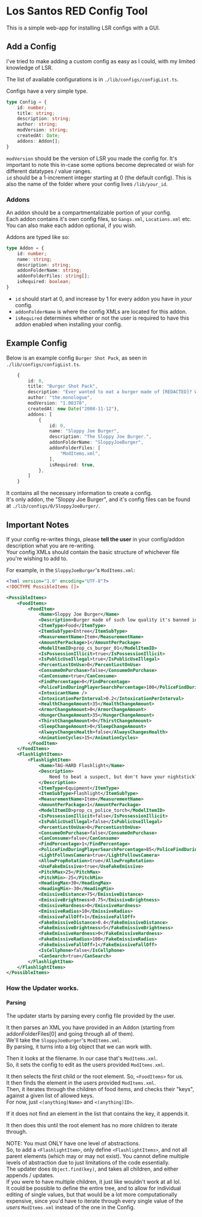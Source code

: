 # Los Santos RED Config Tool
This is a simple web-app for installing LSR configs with a GUI.

## Add a Config
I've tried to make adding a custom config as easy as I could, with my limited knowledge of LSR.  
  
The list of available configurations is in `./lib/configs/configList.ts`.  
  
Configs have a very simple type.
```ts 
type Config = {
    id: number;
    title: string;
    description: string;
    author: string;
    modVersion: string;
    createdAt: Date;
    addons: Addon[];
}
```
`modVersion` should be the version of LSR you made the config for. It's important to note this in-case some options become deprecated or wish for different datatypes / value ranges.  
`id` should be a 1-increment integer starting at 0 (the default config). This is also the name of the folder where your config lives `/lib/your_id`.  

### Addons 
An addon should be a compartmentalizable portion of your config.  
Each addon contains it's own config files, so `Gangs.xml`, `Locations.xml` etc.  
You can also make each addon optional, if you wish.  
  
Addons are typed like so:
```ts 
type Addon = {
    id: number;
    name: string;
    description: string;
    addonFolderName: string;
    addonFolderFiles: string[];
    isRequired: boolean;
}
```
- `id` should start at 0, and increase by 1 for every addon you have in *your* config.  
- `addonFolderName` is where the config XMLs are located for this addon.  
- `isRequired` determines whether or not the user is required to have this addon enabled when installing your config.  

## Example Config
Below is an example config `Burger Shot Pack`, as seen in `./lib/configs/configList.ts`.  
```ts 
    {
        id: 0,
        title: "Burger Shot Pack",
        description: "Ever wanted to eat a burger made of [REDACTED]? Well now you can! Come to burger shot, and try out our all new Sloppy Joe!",
        author: "the.monologue",
        modVersion: "1.00378",
        createdAt: new Date("2008-11-12"),
        addons: [
            {
                id: 0,
                name: "Sloppy Joe Burger",
                description: "The Sloppy Joe Burger.",
                addonFolderName: "SloppyJoeBurger",
                addonFolderFiles: [
                    "ModItems.xml",
                ],
                isRequired: true,
            },
        ]
    }
```
It contains all the necessary information to create a config.  
It's only addon, the "Sloppy Joe Burger", and it's config files can be found at `./lib/configs/0/SloppyJoeBurger/`.

## Important Notes
If your config re-writes things, please **tell the user** in your config/addon description what you are re-writing.  
Your config XMLs should contain the basic structure of whichever file you're wishing to add to.

For example, in the `SloppyJoeBurger`'s `ModItems.xml`:
```xml 
<?xml version="1.0" encoding="UTF-8"?>
<!DOCTYPE PossibleItems []>

<PossibleItems>
    <FoodItems>
        <FoodItem>
            <Name>Sloppy Joe Burger</Name>
            <Description>Burger made of such low quality it's banned in all 50 states.</Description>
            <ItemType>Food</ItemType>
            <ItemSubType>Entree</ItemSubType>
            <MeasurementName>Item</MeasurementName>
            <AmountPerPackage>1</AmountPerPackage>
            <ModelItemID>prop_cs_burger_01</ModelItemID>
            <IsPossessionIllicit>true</IsPossessionIllicit>
            <IsPublicUseIllegal>true</IsPublicUseIllegal>
            <PercentLostOnUse>0</PercentLostOnUse>
            <ConsumeOnPurchase>false</ConsumeOnPurchase>
            <CanConsume>true</CanConsume>
            <FindPercentage>0</FindPercentage>
            <PoliceFindDuringPlayerSearchPercentage>100</PoliceFindDuringPlayerSearchPercentage>
            <IntoxicantName />
            <IntoxicationPerInterval>0.2</IntoxicationPerInterval>
            <HealthChangeAmount>35</HealthChangeAmount>
            <ArmorChangeAmount>0</ArmorChangeAmount>
            <HungerChangeAmount>35</HungerChangeAmount>
            <ThirstChangeAmount>0</ThirstChangeAmount>
            <SleepChangeAmount>0</SleepChangeAmount>
            <AlwaysChangesHealth>false</AlwaysChangesHealth>
            <AnimationCycles>15</AnimationCycles>
        </FoodItem>
    </FoodItems>
    <FlashlightItems>
        <FlashlightItem>
            <Name>TAG-HARD Flashlight</Name>
            <Description>
                Need to beat a suspect, but don't have your nightstick? Look no further.
            </Description>
            <ItemType>Equipment</ItemType>
            <ItemSubType>Flashlight</ItemSubType>
            <MeasurementName>Item</MeasurementName>
            <AmountPerPackage>1</AmountPerPackage>
            <ModelItemID>prop_cs_police_torch</ModelItemID>
            <IsPossessionIllicit>false</IsPossessionIllicit>
            <IsPublicUseIllegal>false</IsPublicUseIllegal>
            <PercentLostOnUse>0</PercentLostOnUse>
            <ConsumeOnPurchase>false</ConsumeOnPurchase>
            <CanConsume>false</CanConsume>
            <FindPercentage>1</FindPercentage>
            <PoliceFindDuringPlayerSearchPercentage>85</PoliceFindDuringPlayerSearchPercentage>
            <LightFollowsCamera>true</LightFollowsCamera>
            <AllowPropRotation>true</AllowPropRotation>
            <UseFakeEmissive>true</UseFakeEmissive>
            <PitchMax>25</PitchMax>
            <PitchMin>-25</PitchMin>
            <HeadingMax>30</HeadingMax>
            <HeadingMin>-30</HeadingMin>
            <EmissiveDistance>75</EmissiveDistance>
            <EmissiveBrightness>0.75</EmissiveBrightness>
            <EmissiveHardness>0</EmissiveHardness>
            <EmissiveRadius>10</EmissiveRadius>
            <EmissiveFallOff>1</EmissiveFallOff>
            <FakeEmissiveDistance>0.4</FakeEmissiveDistance>
            <FakeEmissiveBrightness>5</FakeEmissiveBrightness>
            <FakeEmissiveHardness>0</FakeEmissiveHardness>
            <FakeEmissiveRadius>100</FakeEmissiveRadius>
            <FakeEmissiveFallOff>1</FakeEmissiveFallOff>
            <IsCellphone>false</IsCellphone>
            <CanSearch>true</CanSearch>
        </FlashlightItem>
    </FlashlightItems>
</PossibleItems>
```

### How the Updater works.
#### Parsing
The updater starts by parsing every config file provided by the user.  

It then parses an XML you have provided in an Addon (starting from addonFolderFiles[0] and going through all of them).  
We'll take the `SloppyJoeBurger`'s `ModItems.xml`.  
By parsing, it turns into a big object that we can work with.  

Then it looks at the filename. In our case that's `ModItems.xml`.  
So, it sets the config to edit as the users provided `ModItems.xml`.  

It then selects the first child or the root element. So, `<FoodItems>` for us.  
It then finds the element in the users provided `ModItems.xml`.  
Then, it iterates through the children of food items, and checks their "keys", against a given list of allowed keys.  
For now, just `<(anything)Name>` and `<(anything)ID>`.  

If it does not find an element in the list that contains the key, it appends it.  

It then does this until the root element has no more children to iterate through.  

NOTE: You must ONLY have one level of abstractions.  
So, to add a `<FlashlightItem>`, only define `<FlashlightItems>`, and not all parent elements (which may or may not exist).
You cannot define multiple levels of abstraction due to just limitations of the code essentially.  
The updater does `Object.find(key)`, and takes all children, and either appends / updates.  
If you were to have multiple children, it just like wouldn't work at all lol.  
It could be possible to define the entire tree, and to allow for individual editing of single values, but that would be a lot more computationally expensive, since you'd have to iterate through every single value of the *users* `ModItems.xml` instead of the one in the Config.
